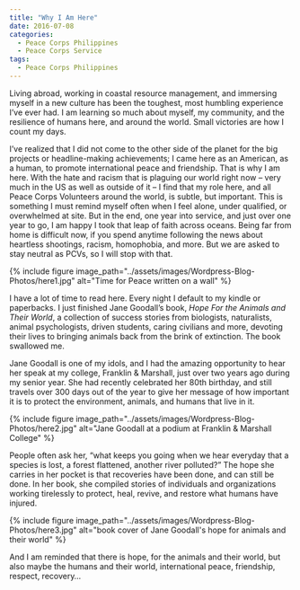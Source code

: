```yaml
---
title: "Why I Am Here"
date: 2016-07-08
categories:
  - Peace Corps Philippines
  - Peace Corps Service
tags:
  - Peace Corps Philippines
---
```


Living abroad, working in coastal resource management, and immersing myself in a new culture has been the toughest, most humbling experience I’ve ever had. I am learning so much about myself, my community, and the resilience of humans here, and around the world. Small victories are how I count my days.

I’ve realized that I did not come to the other side of the planet for the big projects or headline-making achievements; I came here as an American, as a human, to promote international peace and friendship. That is why I am here. With the hate and racism that is plaguing our world right now – very much in the US as well as outside of it – I find that my role here, and all Peace Corps Volunteers around the world, is subtle, but important. This is something I must remind myself often when I feel alone, under qualified, or overwhelmed at site. But in the end, one year into service, and just over one year to go, I am happy I took that leap of faith across oceans. Being far from home is difficult now, if you spend anytime following the news about heartless shootings, racism, homophobia, and more. But we are asked to stay neutral as PCVs, so I will stop with that.

{% include figure image_path="../assets/images/Wordpress-Blog-Photos/here1.jpg" alt="Time for Peace written on a wall" %}

I have a lot of time to read here. Every night I default to my kindle or paperbacks. I just finished Jane Goodall’s book, *Hope For the Animals and Their World*, a collection of success stories from biologists, naturalists, animal psychologists, driven students, caring civilians and more, devoting their lives to bringing animals back from the brink of extinction. The book swallowed me.

Jane Goodall is one of my idols, and I had the amazing opportunity to hear her speak at my college, Franklin & Marshall, just over two years ago during my senior year. She had recently celebrated her 80th birthday, and still travels over 300 days out of the year to give her message of how important it is to protect the environment, animals, and humans that live in it.

{% include figure image_path="../assets/images/Wordpress-Blog-Photos/here2.jpg" alt="Jane Goodall at a podium at Franklin & Marshall College" %}

People often ask her, “what keeps you going when we hear everyday that a species is lost, a forest flattened, another river polluted?” The hope she carries in her pocket is that recoveries have been done, and can still be done. In her book, she compiled stories of individuals and organizations working tirelessly to protect, heal, revive, and restore what humans have injured.

{% include figure image_path="../assets/images/Wordpress-Blog-Photos/here3.jpg" alt="book cover of Jane Goodall's hope for animals and their world" %}

And I am reminded that there is hope, for the animals and their world, but also maybe the humans and their world, international peace, friendship, respect, recovery…